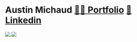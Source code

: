 # Austin Michaud [👨‍💻 Portfolio](https://foobar404.github.io) [👥 Linkedin](https://www.linkedin.com/in/austin-michaud-9b25aa141/)

<a href="https://github.com/anuraghazra/github-readme-stats">
  <img align="center" src="https://github-readme-stats.vercel.app/api?username=foobar404&count_private=true&show_icons=true&include_all_commits=true&hide_border=true&hide_title=true" />
</a>

<a href="https://github.com/anuraghazra/github-readme-stats">
  <img align="center" src="https://github-readme-stats.vercel.app/api/top-langs/?username=foobar404&langs_count=6&hide_title=true&hide_border=true&layout=compact&hide=html" />
</a>


  

